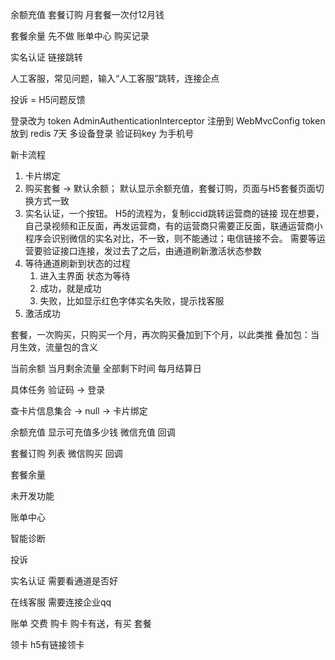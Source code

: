 余额充值
套餐订购 月套餐一次付12月钱

套餐余量 先不做
账单中心	购买记录

实名认证  链接跳转

人工客服，常见问题，输入“人工客服”跳转，连接企点

投诉 = H5问题反馈


登录改为 token AdminAuthenticationInterceptor 注册到 WebMvcConfig
token 放到 redis 7天 多设备登录
验证码key 为手机号

新卡流程
1. 卡片绑定
2. 购买套餐 -> 默认余额； 默认显示余额充值，套餐订购，页面与H5套餐页面切换方式一致
3. 实名认证，一个按钮。
	H5的流程为，复制iccid跳转运营商的链接
	现在想要，自己录视频和正反面，再发运营商，有的运营商只需要正反面，联通运营商小程序会识别微信的实名对比，不一致，则不能通过；电信链接不会。
	需要等运营要验证接口连接，发过去了之后，由通道刷新激活状态参数
4. 等待通道刷新到状态的过程
	1. 进入主界面 状态为等待
	2. 成功，就是成功
	3. 失败，比如显示红色字体实名失败，提示找客服
5. 激活成功


套餐，一次购买，只购买一个月，再次购买叠加到下个月，以此类推
叠加包：当月生效，流量包的含义

当前余额
当月剩余流量
全部剩下时间
每月结算日


具体任务
验证码 -> 登录

查卡片信息集合 -> null -> 卡片绑定

余额充值 显示可充值多少钱 微信充值 回调

套餐订购 列表 微信购买 回调

套餐余量



未开发功能

账单中心

智能诊断

投诉


实名认证 需要看通道是否好

在线客服 需要连接企业qq


账单
	交费
	购卡 购卡有送，有买
	套餐

领卡
	h5有链接领卡